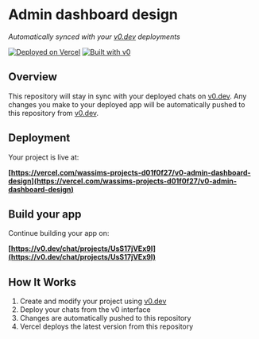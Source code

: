 # Admin dashboard design

*Automatically synced with your [v0.dev](https://v0.dev) deployments*

[![Deployed on Vercel](https://img.shields.io/badge/Deployed%20on-Vercel-black?style=for-the-badge&logo=vercel)](https://vercel.com/wassims-projects-d01f0f27/v0-admin-dashboard-design)
[![Built with v0](https://img.shields.io/badge/Built%20with-v0.dev-black?style=for-the-badge)](https://v0.dev/chat/projects/UsS17jVEx9l)

## Overview

This repository will stay in sync with your deployed chats on [v0.dev](https://v0.dev).
Any changes you make to your deployed app will be automatically pushed to this repository from [v0.dev](https://v0.dev).

## Deployment

Your project is live at:

**[https://vercel.com/wassims-projects-d01f0f27/v0-admin-dashboard-design](https://vercel.com/wassims-projects-d01f0f27/v0-admin-dashboard-design)**

## Build your app

Continue building your app on:

**[https://v0.dev/chat/projects/UsS17jVEx9l](https://v0.dev/chat/projects/UsS17jVEx9l)**

## How It Works

1. Create and modify your project using [v0.dev](https://v0.dev)
2. Deploy your chats from the v0 interface
3. Changes are automatically pushed to this repository
4. Vercel deploys the latest version from this repository